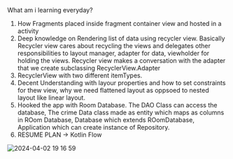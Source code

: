 What am i learning everyday?
1. How Fragments placed inside fragment container view and hosted in a activity
2. Deep knowledge on Rendering list of data using recycler view. Basically Recycler view cares about recycling the views and delegates other responsibilities to layout manager, adapter for data, viewholder for holding the views. Recycler view makes a conversation with the adapter that we create subclassing RecyclerView.Adapter
3. RecyclerView with two different itemTypes.
4. Decent Understanding with layour properties and how to set constraints for thew view, why we need flattened layout as oppsoed to nested layout like linear layout.
5. Hooked the app with Room Database. The DAO Class can access the database, The crime Data class made as entity which maps as columns in ROom Database, Database which extends ROomDatabase, Application which can create instance of Repository.
6. RESUME PLAN -> Kotlin Flow 
   







![2024-04-02 19 16 59](https://github.com/priya006/CrimeApp/assets/16076524/3c24f644-c493-446b-a912-c2f84865a13e)





